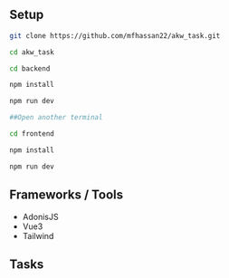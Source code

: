 

## Setup
```sh
git clone https://github.com/mfhassan22/akw_task.git

cd akw_task

cd backend 

npm install

npm run dev

##Open another terminal

cd frontend

npm install

npm run dev

```

## Frameworks / Tools

- AdonisJS
- Vue3
- Tailwind

## Tasks
